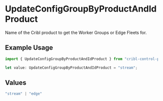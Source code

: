 # UpdateConfigGroupByProductAndIdProduct

Name of the Cribl product to get the Worker Groups or Edge Fleets for.

## Example Usage

```typescript
import { UpdateConfigGroupByProductAndIdProduct } from "cribl-control-plane/models/operations";

let value: UpdateConfigGroupByProductAndIdProduct = "stream";
```

## Values

```typescript
"stream" | "edge"
```